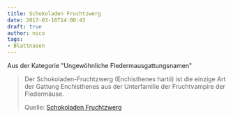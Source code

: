 ```yaml
---
title: Schokoladen Fruchtzwerg
date: 2017-03-16T14:00:43
draft: true
author: nico
tags: 
- Blattnasen
---
```


Aus der Kategorie "Ungewöhnliche Fledermausgattungsnamen"

> Der Schokoladen-Fruchtzwerg (Enchisthenes hartii) ist die einzige Art der
> Gattung Enchisthenes aus der Unterfamilie der Fruchtvampire der Fledermäuse.
>
> Quelle: [Schokoladen Fruchtzwerg](https://de.wikipedia.org/wiki/Schokoladen-Fruchtzwerg)
